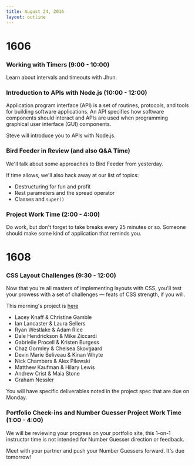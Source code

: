 ```yaml
---
title: August 24, 2016
layout: outline
---
```


# 1606

### Working with Timers (9:00 - 10:00)

Learn about intervals and timeouts with Jhun.

### Introduction to APIs with Node.js (10:00 - 12:00)

Application program interface (API) is a set of routines, protocols, and tools for building software applications. An API specifies how software components should interact and APIs are used when programming graphical user interface (GUI) components.

Steve will introduce you to APIs with Node.js.

### Bird Feeder in Review (and also Q&A Time)

We'll talk about some approaches to Bird Feeder from yesterday.

If time allows, we'll also hack away at our list of topics:

- Destructuring for fun and profit
- Rest parameters and the spread operator
- Classes and `super()`

### Project Work Time (2:00 - 4:00)

Do work, but don't forget to take breaks every 25 minutes or so. Someone should make some kind of application that reminds you.

# 1608

### CSS Layout Challenges (9:30 - 12:00)

Now that you're all masters of implementing layouts with CSS, you'll test your prowess with a set of challenges — feats of CSS strength, if you will.

This morning's project is [here](https://github.com/turingschool-examples/css-layout-challenges)

* Lacey Knaff & Christine Gamble
* Ian Lancaster & Laura Sellers
* Ryan Westlake & Adam Rice
* Dale Hendrickson & Mike Ziccardi
* Gabrielle Procell & Kristen Burgess
* Chaz Gormley & Chelsea Skovgaard
* Devin Marie Beliveau & Kinan Whyte
* Nick Chambers & Alex Pilewski
* Matthew Kaufman & Hilary Lewis
* Andrew Crist & Maia Stone
* Graham Nessler

You will have specific deliverables noted in the project spec that are due on Monday.

### Portfolio Check-ins and Number Guesser Project Work Time (1:00 - 4:00)

We will be reviewing your progress on your portfolio site, this 1-on-1 instructor time is not intended for Number Guesser direction or feedback.

Meet with your partner and push your Number Guessers forward. It's due tomorrow!
